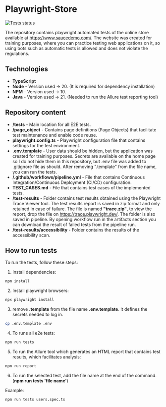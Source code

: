 # Playwright-Store
[![Tests status](https://github.com/JakubRumpca/Playwright-Store/actions/workflows/pipeline.yml/badge.svg)](https://github.com/JakubRumpca/Playwright-Store/actions/workflows/pipeline.yml)

The repository contains playwright automated tests of the online store available at https://www.saucedemo.com/. The website was created for training purposes, where you can practice testing web applications on it, so using bots such as automatic tests is allowed and does not violate the regulations.

## Technologies

- **TypeScript**
- **Node** - Version used -> 20. (It is required for dependency installation)
- **NPM** - Version used -> 10.
- **Java** - Version used -> 21. (Needed to run the Allure test reporting tool)

## Repository content

- **/tests** - Main location for all E2E tests.
- **/page_object** - Contains page definitions (Page Objects) that facilitate test maintenance and enable code reuse.
- **playwright.config.ts** - Playwright configuration file that contains settings for the test environment.
- **.env.template** - User data should be hidden, but the application was created for training purposes. Secrets are available on the home page so I do not hide them in this repository, but .env file was added to .gitignore file as should. After removing ".template" from the file name, you can run the tests.
- **/.github/workflows/pipeline.yml** - File that contains Continuous Integration/Continuous Deployment (CI/CD) configuration.
- **TEST_CASES.md** - File that contains test cases of the implemented tests.
- **/test-results** - Folder contains test results obtained using the Playwright Trace Viewer tool. The test results report is saved in zip format and only retained in case of failure. The file is named **"trace.zip"**, to view the report, drop the file on https://trace.playwright.dev/. The folder is also saved in pipeline. By opening workflow run in the artifacts section you can download the result of failed tests from the pipeline run.
- **/test-results/accessibility** - Folder contains the results of the accessibility scan.

## How to run tests

To run the tests, follow these steps:

1. Install dependencies:

```bash
npm install
```

2. Install playwright browsers:

```bash
npx playwright install
```

3. remove **.template** from the file name **.env.template**. It defines the secrets needed to log in.

```bash
cp .env.template .env
```

4. To runs all e2e tests:

```bash
npm run tests
```

5. To run the Allure tool which generates an HTML report that contains test results, which facilitates analysis:

```bash
npm run report
```

6. To run the selected test, add the file name at the end of the command. (**npm run tests 'file name'**) 

Example:

```bash
npm run tests users.spec.ts
```
